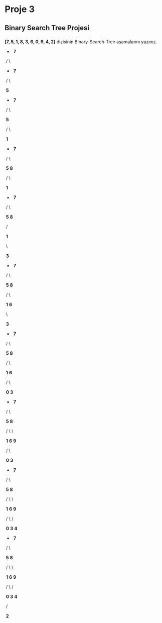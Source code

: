# Proje 3

## Binary Search Tree Projesi

### 

**[7, 5, 1, 8, 3, 6, 0, 9, 4, 2]** dizisinin Binary-Search-Tree aşamalarını yazınız.



* ​																  **7**

​																	   /   \



* ​																  **7**

​																	   /   \

​																	**5** 	



* ​																  **7**

​																	   /   \

​																	**5** 	

​																  /   \

​																**1** 



* ​																  **7**

​																	   /   \

​																	**5** 	  **8**  

​																  /   \

​																**1** 



* ​																  **7**

​																	   /   \

​																	**5** 	  **8**  

​																  /   

​																**1** 	

​															      \

​															  	 **3** 





* ​																  **7**

​																	   /   \

​																	**5** 	  **8**  

​																  /   \	

​																**1** 	**6**    

​															      \

​															   	**3** 





* ​																  **7**

​																	   /   \

​																	**5** 	  **8**  

​																  /   \		

​																**1** 	**6**    	

​															  /   \

​															**0** 	**3** 





* ​																  **7**

​																	   /   \ 

​																	**5** 	  **8**  

​																  /   \		\

​																**1** 	**6**    	**9**

​															  /   \

​															**0** 	**3** 





* ​																  **7**

​																	   /    \

​																	**5** 	  **8**  

​																  /     \	 	\

​																**1**     	**6**    	**9**

​															  /   \	   /

​															**0** 	**3**   **4** 





* ​																  **7**

​																	   /    \

​																	**5** 	  **8**  

​																  /     \	 	\

​																**1**     	**6**    	**9**

​															 /    \	   /

​															**0** 	**3**    **4** 

​																/

​													  		**2** 

